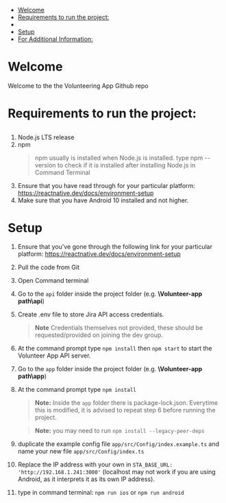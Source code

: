 - [Welcome](#welcome)
- [Requirements to run the project:](#requirements-to-run-the-project)
- [](#)
- [Setup](#setup)
- [For Additional Information:](#for-additional-information)

# Welcome

Welcome to the the Volunteering App Github repo

# Requirements to run the project:
##        
1. Node.js LTS release         
2. npm     
   >npm usually is installed when Node.js is installed. type npm --version to check if it is installed after installing Node.js in Command Terminal 
3. Ensure that you have read through for your particular platform: https://reactnative.dev/docs/environment-setup
4. Make sure that you have Android 10 installed and not higher.

# Setup  

1. Ensure that you've gone through the following link for your particular platform: https://reactnative.dev/docs/environment-setup

2. Pull the code from Git
 
3. Open Command terminal

4. Go to the `api` folder inside the project folder (e.g. **\Volunteer-app path\api**)

5. Create .env file to store Jira API access credentials.
    >**Note** Credentials themselves not provided, these should be requested/provided on joining the dev group.

6. At the command prompt type `npm install` then `npm start` to start the Volunteer App API server.

7. Go to the `app` folder inside the project folder (e.g. **\Volunteer-app path\app**)      
 
8. At the command prompt type `npm install`     
    >**Note:** Inside the `app` folder there is package-lock.json. Everytime this is modified, it is advised to repeat step 6 before  running the project.
          
    >**Note:** you may need to run `npm install --legacy-peer-deps`

9. duplicate the example config file `app/src/Config/index.example.ts` and name your new file `app/src/Config/index.ts`

10. Replace the IP address with your own in `STA_BASE_URL: 'http://192.168.1.241:3000'` (localhost may not work if you are using Android, as it interprets it as its own IP address).

11. type in command terminal: `npm run ios` or `npm run android`